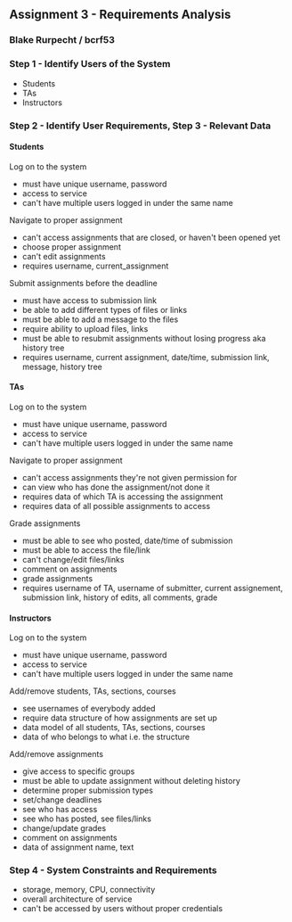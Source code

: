 ## Assignment 3 - Requirements Analysis
### Blake Rurpecht / bcrf53

### Step 1 - Identify Users of the System
- Students
- TAs
- Instructors


### Step 2 - Identify User Requirements, Step 3 - Relevant Data
#### Students
Log on to the system
- must have unique username, password
- access to service
- can't have multiple users logged in under the same name

Navigate to proper assignment
- can't access assignments that are closed, or haven't been opened yet
- choose proper assignment
- can't edit assignments
- requires username, current_assignment

Submit assignments before the deadline
- must have access to submission link
- be able to add different types of files or links
- must be able to add a message to the files
- require ability to upload files, links
- must be able to resubmit assignments without losing progress aka history tree
- requires username, current assignment, date/time, submission link, message, history tree

#### TAs
Log on to the system
- must have unique username, password
- access to service
- can't have multiple users logged in under the same name

Navigate to proper assignment
- can't access assignments they're not given permission for
- can view who has done the assignment/not done it
- requires data of which TA is accessing the assignment
- requires data of all possible assignments to access

Grade assignments
- must be able to see who posted, date/time of submission
- must be able to access the file/link
- can't change/edit files/links
- comment on assignments
- grade assignments
- requires username of TA, username of submitter, current assignement, submission link, history of edits, all comments, grade

#### Instructors
Log on to the system
- must have unique username, password
- access to service
- can't have multiple users logged in under the same name

Add/remove students, TAs, sections, courses
- see usernames of everybody added
- require data structure of how assignments are set up
- data model of all students, TAs, sections, courses
- data of who belongs to what i.e. the structure

Add/remove assignments
- give access to specific groups
- must be able to update assignment without deleting history
- determine proper submission types
- set/change deadlines
- see who has access
- see who has posted, see files/links
- change/update grades
- comment on assignments
- data of assignment name, text

### Step 4 - System Constraints and Requirements
- storage, memory, CPU, connectivity
- overall architecture of service
- can't be accessed by users without proper credentials




